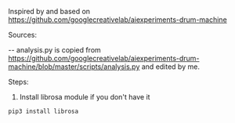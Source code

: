 Inspired by and based on https://github.com/googlecreativelab/aiexperiments-drum-machine

Sources:

-- analysis.py is copied from https://github.com/googlecreativelab/aiexperiments-drum-machine/blob/master/scripts/analysis.py and edited by me.

Steps:

1. Install librosa module if you don't have it

`pip3 install librosa`
